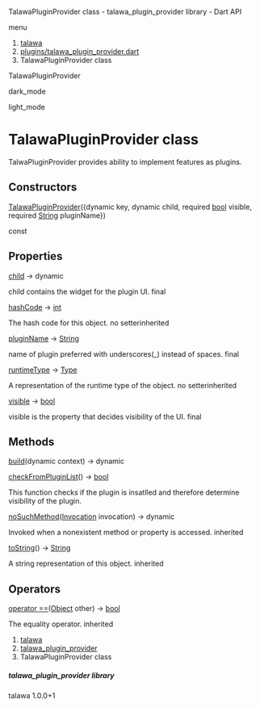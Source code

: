 




TalawaPluginProvider class - talawa\_plugin\_provider library - Dart API







menu

1. [talawa](../index.html)
2. [plugins/talawa\_plugin\_provider.dart](../file-___home_harshil_Desktop_open-source_palisadoes_talawa_lib_plugins_talawa_plugin_provider/)
3. TalawaPluginProvider class

TalawaPluginProvider


dark\_mode

light\_mode




# TalawaPluginProvider class


TalwaPluginProvider provides ability to implement features as plugins.


## Constructors

[TalawaPluginProvider](../file-___home_harshil_Desktop_open-source_palisadoes_talawa_lib_plugins_talawa_plugin_provider/TalawaPluginProvider/TalawaPluginProvider.html)({dynamic key, dynamic child, required [bool](https://api.flutter.dev/flutter/dart-core/bool-class.html) visible, required [String](https://api.flutter.dev/flutter/dart-core/String-class.html) pluginName})

const



## Properties

[child](../file-___home_harshil_Desktop_open-source_palisadoes_talawa_lib_plugins_talawa_plugin_provider/TalawaPluginProvider/child.html)
→ dynamic

child contains the widget for the plugin UI.
final

[hashCode](https://api.flutter.dev/flutter/dart-core/Object/hashCode.html)
→ [int](https://api.flutter.dev/flutter/dart-core/int-class.html)

The hash code for this object.
no setterinherited

[pluginName](../file-___home_harshil_Desktop_open-source_palisadoes_talawa_lib_plugins_talawa_plugin_provider/TalawaPluginProvider/pluginName.html)
→ [String](https://api.flutter.dev/flutter/dart-core/String-class.html)

name of plugin preferred with underscores(\_) instead of spaces.
final

[runtimeType](https://api.flutter.dev/flutter/dart-core/Object/runtimeType.html)
→ [Type](https://api.flutter.dev/flutter/dart-core/Type-class.html)

A representation of the runtime type of the object.
no setterinherited

[visible](../file-___home_harshil_Desktop_open-source_palisadoes_talawa_lib_plugins_talawa_plugin_provider/TalawaPluginProvider/visible.html)
→ [bool](https://api.flutter.dev/flutter/dart-core/bool-class.html)

visible is the property that decides visibility of the UI.
final



## Methods

[build](../file-___home_harshil_Desktop_open-source_palisadoes_talawa_lib_plugins_talawa_plugin_provider/TalawaPluginProvider/build.html)(dynamic context)
→ dynamic



[checkFromPluginList](../file-___home_harshil_Desktop_open-source_palisadoes_talawa_lib_plugins_talawa_plugin_provider/TalawaPluginProvider/checkFromPluginList.html)()
→ [bool](https://api.flutter.dev/flutter/dart-core/bool-class.html)


This function checks if the plugin is insatlled and therefore determine visibility of the plugin.

[noSuchMethod](https://api.flutter.dev/flutter/dart-core/Object/noSuchMethod.html)([Invocation](https://api.flutter.dev/flutter/dart-core/Invocation-class.html) invocation)
→ dynamic


Invoked when a nonexistent method or property is accessed.
inherited

[toString](https://api.flutter.dev/flutter/dart-core/Object/toString.html)()
→ [String](https://api.flutter.dev/flutter/dart-core/String-class.html)


A string representation of this object.
inherited



## Operators

[operator ==](https://api.flutter.dev/flutter/dart-core/Object/operator_equals.html)([Object](https://api.flutter.dev/flutter/dart-core/Object-class.html) other)
→ [bool](https://api.flutter.dev/flutter/dart-core/bool-class.html)


The equality operator.
inherited



 


1. [talawa](../index.html)
2. [talawa\_plugin\_provider](../file-___home_harshil_Desktop_open-source_palisadoes_talawa_lib_plugins_talawa_plugin_provider/)
3. TalawaPluginProvider class

##### talawa\_plugin\_provider library





talawa
1.0.0+1






